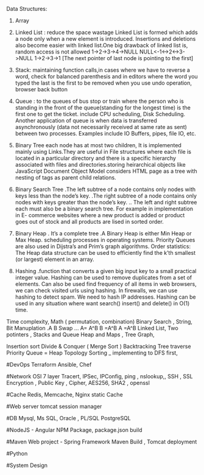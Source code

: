 
 

  Data Structures:

1. Array
2. Linked List : reduce the space wastage Linked List is formed which adds a node only when a new element is introduced. Insertions and deletions also become easier with linked list.One big drawback of linked list is, random access is not allowed
  1->2->3->4->NULL
 NULL<-1<->2<->3->NULL
  1->2->3->1 [The next pointer of last node is pointing to the first]
  
3. Stack: maintaining function calls,in cases where we have to reverse a word, check for balanced parenthesis and in editors where the word you typed the last is the first to be removed when you use undo operation, browser back button
4. Queue :  to the queues of bus stop or train where the person who is standing in the front of the queue(standing for the longest time)
is the first one to get the ticket.
include CPU scheduling, Disk Scheduling. Another application of queue is when data is transferred asynchronously (data not necessarily received at same rate as sent) between two processes. Examples include IO Buffers, pipes, file IO, etc.
 

5. Binary Tree 
each node has at most two children, It is implemented mainly using Links.They are useful in File structures where each file is located in a particular directory and there is a specific hierarchy associated with files and directories.storing heirarchical objects like JavaScript Document Object Model considers HTML page as a tree with nesting of tags as parent child relations.

6. Binary Search Tree
.The left subtree of a node contains only nodes with keys less than the node’s key.
.The right subtree of a node contains only nodes with keys greater than the node’s key.
.. The left and right subtree each must also be a binary search tree.
For example in implementation in E- commerce websites where a new product is added or product goes out of stock and all products are lised in sorted order.

7. Binary Heap
. It’s a complete tree
.A Binary Heap is either Min Heap or Max Heap.
scheduling processes in operating systems. Priority Queues are also used in Dijstra’s and Prim’s graph algorithms.
Order statistics: The Heap data structure can be used to efficiently find the k’th smallest (or largest) element in an array.

9. Hashing
 .function that converts a given big input key to a small practical integer value.
Hashing can be used to remove duplicates from a set of elements. Can also be used find frequency of all items
 in web browsers, we can check visited urls using hashing. In firewalls, we can use hashing to detect spam. We need to hash IP addresses. Hashing can be used in any situation where want search() insert() and delete() in O(1) time.

Time complexity, Math ( permutation, combination) 
Binary Search , String, 
Bit Manuplation
 .A B Swap ... 
   A= A^B 
   B =A^B 
   A =A^B
Linked List, Two potinters , Stacks and Queue
Heap and Maps , Tree 
Graph, 

Insertion sort
Divide & Conquer (   Merge Sort ) 
Backtracking
Tree traverse 
Priority Queue = Heap 
Topology Sorting _ implementing to DFS first, 

#DevOps
Terraform
Ansible, Chef 

#Network 
OSI 7 layer 
Tracert, IPSec, IPConfig, ping , nslookup,, 
SSH , SSL Encryption , Public Key , Cipher, AES256, SHA2  , openssl 

#Cache 
Redis, Memcache, Nginx static Cache 

#Web server 
tomcat session manager 

#DB
Mysql, Ms SQL, Oracle , PL/SQL
PostgreSQL

#NodeJS - Angular
NPM Package, package.json build 

#Maven Web project - Spring Framework 
Maven Build , Tomcat deployment 

#Python 

#System Design 



